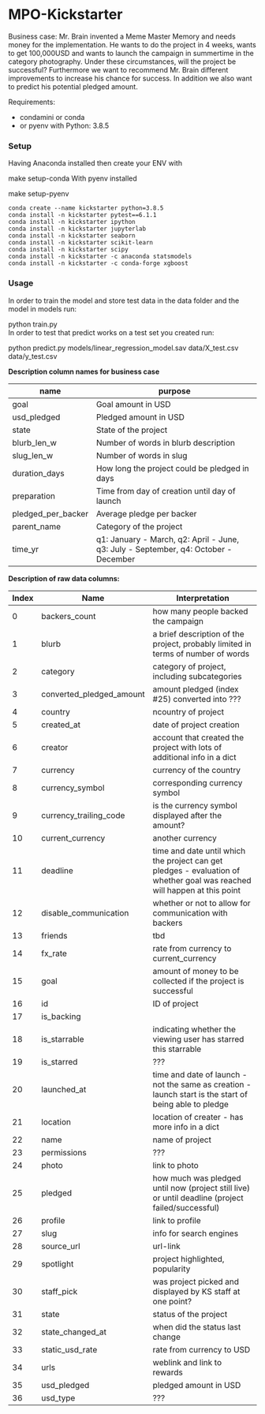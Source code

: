 # MPO-Kickstarter

Business case: Mr. Brain invented a Meme Master Memory and needs money for the implementation. He wants to do the project in 4 weeks, wants to get 100,000USD and wants to launch the campaign in summertime in the category photography.
Under these circumstances, will the project be successful? Furthermore we want to recommend Mr. Brain different improvements to increase his chance for success. In addition we also want to predict his potential pledged amount. 


Requirements:

* condamini or conda
* or pyenv with Python: 3.8.5


### Setup

Having Anaconda installed then create your ENV with

make setup-conda
With pyenv installed

make setup-pyenv

````
conda create --name kickstarter python=3.8.5
conda install -n kickstarter pytest==6.1.1
conda install -n kickstarter ipython
conda install -n kickstarter jupyterlab
conda install -n kickstarter seaborn
conda install -n kickstarter scikit-learn
conda install -n kickstarter scipy
conda install -n kickstarter -c anaconda statsmodels 
conda install -n kickstarter -c conda-forge xgboost
````

### Usage

In order to train the model and store test data in the data folder and the model in models run:

python train.py  
In order to test that predict works on a test set you created run:

python predict.py models/linear_regression_model.sav data/X_test.csv data/y_test.csv



**Description column names for business case**

name | purpose
-|-
goal | Goal amount in USD
usd_pledged | Pledged amount in USD 
state | State of the project
blurb_len_w | Number of words in blurb description
slug_len_w | Number of words in slug
duration_days | How long the project could be pledged in days
preparation | Time from day of creation until day of launch
pledged_per_backer | Average pledge per backer
parent_name | Category of the project 
time_yr | q1: January - March, q2: April - June, q3: July - September, q4: October - December


**Description of raw data columns:**

Index | Name | Interpretation
-|-|-
0 | backers_count | how many people backed the campaign
1   | blurb | a brief description of the project, probably limited in terms of number of words
2   | category | category of project, including subcategories
3   | converted_pledged_amount | amount pledged (index #25) converted into ???
 4   | country | ncountry of project
 5   | created_at | date of project creation
 6   | creator | account that created the project with lots of additional info in a dict
 7   | currency | currency of the country
 8   | currency_symbol | corresponding currency symbol
 9   | currency_trailing_code | is the currency symbol displayed after the amount?
 10  | current_currency | another currency
 11  | deadline | time and date until which the project can get pledges - evaluation of whether goal was reached will happen at this point
 12  | disable_communication | whether or not to allow for communication with backers
 13  | friends | tbd
 14  | fx_rate | rate from currency to current_currency
 15  | goal | amount of money to be collected if the project is successful
 16  | id | ID of project
 17  | is_backing | | ???
 18  | is_starrable | indicating whether the viewing user has starred this starrable
 19  | is_starred | ???
 20  | launched_at | time and date of launch - not the same as creation - launch start is the start of being able to pledge
 21  | location | location of creater - has more info in a dict
 22  | name | name of project
 23  | permissions | ???
 24  | photo | link to photo
 25  | pledged | how much was pledged until now (project still live) or until deadline (project failed/successful)
 26  | profile | link to profile
 27  | slug | info for search engines
 28  | source_url | url-link
 29  | spotlight |  project highlighted, popularity
 30  | staff_pick | was project picked and displayed by KS staff at one point?
 31  | state | status of the project
 32  | state_changed_at | when did the status last change
 33  | static_usd_rate | rate from currency to USD
 34  | urls | weblink and link to rewards
 35  | usd_pledged | pledged amount in USD
 36  | usd_type | ???



